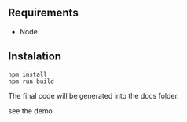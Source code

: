 ## Requirements

- Node

## Instalation

```
npm install
npm run build
```

The final code will be generated into the docs folder.

see the demo